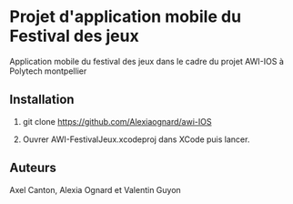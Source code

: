 # Projet d'application mobile du Festival des jeux

Application mobile du festival des jeux dans le cadre du projet AWI-IOS à Polytech montpellier

## Installation

1. git clone https://github.com/Alexiaognard/awi-IOS

2. Ouvrer AWI-FestivalJeux.xcodeproj dans XCode puis lancer.


## Auteurs

Axel Canton, Alexia Ognard et Valentin Guyon
